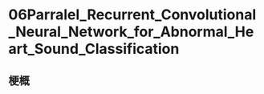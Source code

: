 # 06Parralel_Recurrent_Convolutional_Neural_Network_for_Abnormal_Heart_Sound_Classification

## 梗概


